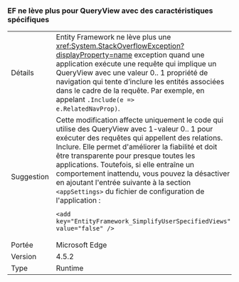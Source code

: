 ### <a name="ef-no-longer-throws-for-queryviews-with-specific-characteristics"></a>EF ne lève plus pour QueryView avec des caractéristiques spécifiques

|   |   |
|---|---|
|Détails|Entity Framework ne lève plus une <xref:System.StackOverflowException?displayProperty=name> exception quand une application exécute une requête qui implique un QueryView avec une valeur 0.. 1 propriété de navigation qui tente d’inclure les entités associées dans le cadre de la requête. Par exemple, en appelant <code>.Include(e =&gt; e.RelatedNavProp)</code>.|
|Suggestion|Cette modification affecte uniquement le code qui utilise des QueryView avec 1-valeur 0.. 1 pour exécuter des requêtes qui appellent des relations. Inclure. Elle permet d'améliorer la fiabilité et doit être transparente pour presque toutes les applications. Toutefois, si elle entraîne un comportement inattendu, vous pouvez la désactiver en ajoutant l'entrée suivante à la section <code>&lt;appSettings&gt;</code> du fichier de configuration de l'application :<pre><code class="language-xml">&lt;add key=&quot;EntityFramework_SimplifyUserSpecifiedViews&quot; value=&quot;false&quot; /&gt;&#13;&#10;</code></pre>|
|Portée|Microsoft Edge|
|Version|4.5.2|
|Type|Runtime|

